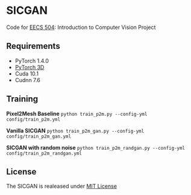 # SICGAN

Code for [EECS 504](https://web.eecs.umich.edu/~ahowens/eecs504/w20/): Introduction to Computer Vision Project

## Requirements
- PyTorch 1.4.0
- [PyTorch 3D](https://github.com/facebookresearch/pytorch3d) 
- Cuda 10.1
- Cudnn 7.6

## Training

**Pixel2Mesh Baseline**
`python train_p2m.py --config-yml config/train_p2m.yml`

**Vanilla SICGAN**
`python train_p2m_gan.py --config-yml config/train_p2m_gan.yml`

**SICGAN with random noise**
`python train_p2m_randgan.py --config-yml config/train_p2m_randgan.yml`

## License
The SICGAN is realeased under [MIT License](https://github.com/dysdsyd/SICGAN/blob/master/LICENSE)




